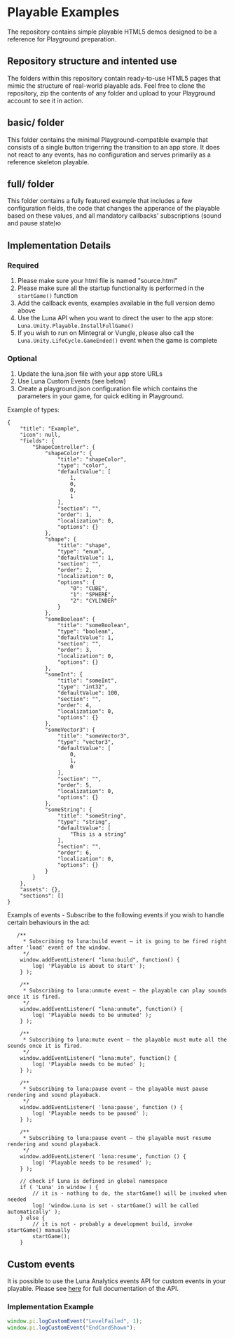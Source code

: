 # Playable Examples
The repository contains simple playable HTML5 demos designed to be a reference for Playground preparation.

## Repository structure and intented use
The folders within this repository contain ready-to-use HTML5 pages that mimic the structure of real-world playable ads. Feel free to clone the repository, zip the contents of any folder and upload to your Playground account to see it in action.

## basic/ folder
This folder contains the minimal Playground-compatible example that consists of a single button trigerring the transition to an app store. It does not react to any events, has no configuration and serves primarily as a reference skeleton playable.

## full/ folder
This folder contains a fully featured example that includes a few configuration fields, the code that changes the apperance of the playable based on these values, and all mandatory callbacks' subscriptions (sound and pause state)ю

## Implementation Details

### Required

1. Please make sure your html file is named "source.html"
2. Please make sure all the startup functionality is performed in the `startGame()` function
3. Add the callback events, examples available in the full version demo above
4. Use the Luna API when you want to direct the user to the app store: `Luna.Unity.Playable.InstallFullGame()`
5. If you wish to run on Mintegral or Vungle, please also call the `Luna.Unity.LifeCycle.GameEnded()` event when the game is complete


### Optional

1. Update the luna.json file with your app store URLs
2. Use Luna Custom Events (see below)
3. Create a playground.json configuration file which contains the parameters in your game, for quick editing in Playground. 

Example of types: 
```
{
    "title": "Example",
    "icon": null,
    "fields": {
        "ShapeController": {
            "shapeColor": {
                "title": "shapeColor",
                "type": "color",
                "defaultValue": [
                    1,
                    0,
                    0,
                    1
                ],
                "section": "",
                "order": 1,
                "localization": 0,
                "options": {}
            },
            "shape": {
                "title": "shape",
                "type": "enum",
                "defaultValue": 1,
                "section": "",
                "order": 2,
                "localization": 0,
                "options": {
                    "0": "CUBE",
                    "1": "SPHERE",
                    "2": "CYLINDER"
                }
            },
            "someBoolean": {
                "title": "someBoolean",
                "type": "boolean",
                "defaultValue": 1,
                "section": "",
                "order": 3,
                "localization": 0,
                "options": {}
            },
            "someInt": {
                "title": "someInt",
                "type": "int32",
                "defaultValue": 100,
                "section": "",
                "order": 4,
                "localization": 0,
                "options": {}
            },
            "someVector3": {
                "title": "someVector3",
                "type": "vector3",
                "defaultValue": [
                    0,
                    1,
                    0
                ],
                "section": "",
                "order": 5,
                "localization": 0,
                "options": {}
            },
            "someString": {
                "title": "someString",
                "type": "string",
                "defaultValue": [
                    "This is a string"
                ],
                "section": "",
                "order": 6,
                "localization": 0,
                "options": {}
            }
        }
    },
    "assets": {},
    "sections": []
}
```


Exampls of events - Subscribe to the following events if you wish to handle certain behaviours in the ad: 

       /**
         * Subscribing to luna:build event – it is going to be fired right after 'load' event of the window.
         */
        window.addEventListener( "luna:build", function() { 
            log( 'Playable is about to start' );
        } );

        /**
         * Subscribing to luna:unmute event – the playable can play sounds once it is fired.
         */
        window.addEventListener( "luna:unmute", function() { 
            log( 'Playable needs to be unmuted' );
        } );

        /**
         * Subscribing to luna:mute event – the playable must mute all the sounds once it is fired.
         */
        window.addEventListener( "luna:mute", function() { 
            log( 'Playable needs to be muted' );
        } );

        /**
         * Subscribing to luna:pause event – the playable must pause rendering and sound playaback.
         */
        window.addEventListener( 'luna:pause', function () {
            log( 'Playable needs to be paused' );
        } );

        /**
         * Subscribing to luna:pause event – the playable must resume rendering and sound playaback.
         */
        window.addEventListener( 'luna:resume', function () {
            log( 'Playable needs to be resumed' );
        } );

        // check if Luna is defined in global namespace
        if ( 'Luna' in window ) {
            // it is - nothing to do, the startGame() will be invoked when needed
            log( 'window.Luna is set - startGame() will be called automatically' );
        } else {
            // it is not - probably a development build, invoke startGame() manually
            startGame();
        }


## Custom events

It is possible to use the Luna Analytics events API for custom events in your playable. Please see [here](https://docs.lunalabs.io/docs/playable/playable-setup/analytics/custom-events) for full documentation of the API.

### Implementation Example

```js
window.pi.logCustomEvent("LevelFailed", 1);
window.pi.logCustomEvent("EndCardShown");
```
